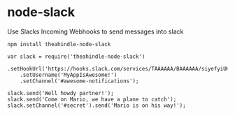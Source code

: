 # node-slack
Use Slacks Incoming Webhooks to send messages into slack

`npm install theahindle-node-slack`

```
var slack = require('theahindle-node-slack')
    .setHookUrl('https://hooks.slack.com/services/TAAAAAA/BAAAAAA/siyefyiUH7DUU2bud7')
    .setUsername('MyAppIsAwesome!')
    .setChannel('#awesome-notifications');

slack.send('Well howdy partner!');
slack.send('Come on Mario, we have a plane to catch');
slack.setChannel('#secret').send('Mario is on his way!');
```
